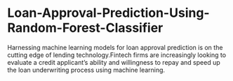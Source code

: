 # Loan-Approval-Prediction-Using-Random-Forest-Classifier
Harnessing machine learning models for loan approval prediction is on the cutting edge of lending technology.Fintech firms are increasingly looking to evaluate a credit applicant’s ability and willingness to repay and speed up the loan underwriting process using machine learning.
